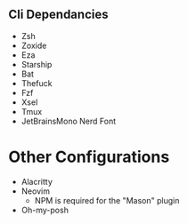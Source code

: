 ## Cli Dependancies
* Zsh
* Zoxide
* Eza
* Starship
* Bat
* Thefuck
* Fzf
* Xsel
* Tmux
* JetBrainsMono Nerd Font

# Other Configurations
* Alacritty
* Neovim
    * NPM is required for the "Mason" plugin
* Oh-my-posh
